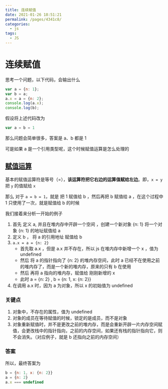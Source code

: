 ```yaml
---
title: 连续赋值
date: 2021-01-26 18:51:21
permalink: /pages/4341c8/
categories:
  - js
tags:
  - JS
---
```

# 连续赋值 

思考一个问题，以下代码，会输出什么
```js
var a = {n: 1};
var b = a;
a.x = a = {n: 2};
console.log(a.x);
console.log(b);
```

假设将上述代码改为
```js
var a = b = 1
```

那么问题会简单很多，答案是 a、b 都是 1


可是如果 a 是一个引用类型呢，这个时候赋值运算是怎么处理的

## [赋值运算](https://developer.mozilla.org/zh-CN/docs/Web/JavaScript/Reference/Operators/Assignment_Operators)

基本的赋值运算符是等号（=），**该运算符把它右边的运算值赋给左边**。即，`x = y` 把 `y` 的值赋给 `x`

那么 对于 `a = b = 1`，就是 把 1 赋值给 b ，然后再把 b 赋值给 a ，在这个过程中 1 只使用了一次，就是赋值给 b 的时候

我们接着来分析一开始的例子 

1. 首先 定义 a, 并且在堆内存中开辟一个空间 ，创建一个新对象 {n: 1} 将一个对象 {n: 1} 的地址赋值给 a
2. 定义 b ， 将 a 的引用地址 赋值给 b
3. `a.x = a = {n: 2}`
    - 首先取 a.x ，但是 a.x 并不存在，所以 js 在堆内存中新增一个 x ，值为 undefined
    - 然后 将 a 的指针指向了 {n: 2} 的堆内存空间，此时 a 已经不在使用之前的堆内存了，而是一个新的堆内存，原来的只有 b 在使用
    - 然后 再将 a 指向的堆内存，赋值给 刚刚新增的 x
    - 此时 a = {n: 2} , b = {n: 1, x: {n: 2}}
4. 在调用 a.x 时，因为 a 为对象，所以 x 的初始值为 undefined

### 关键点
1. 对象中，不存在的属性，值为 undefined
2. 对象的成员在等待赋值的时候，锁定的是成员，而不是对象
3. 对象重新赋值时，并不是更改之前的堆内存，而是会重新开辟一片内存空间赋值，会更改栈中的指针指向，之前的内存空间，如果还有栈的指针指向它，则不会消失。（对应例子，就是 b 还指向之前的内存空间）

### 答案
所以，最终答案为
```js
b = {n: 1, x: {n: 2}}
a = {n: 2}
a.x === undefined
```
